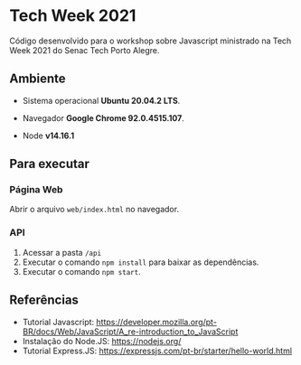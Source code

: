 # Tech Week 2021
Código desenvolvido para o workshop sobre Javascript ministrado na Tech Week 2021  do Senac Tech Porto Alegre.

## Ambiente

- Sistema operacional **Ubuntu 20.04.2 LTS**.

- Navegador **Google Chrome 92.0.4515.107**.

- Node **v14.16.1**

## Para executar

### Página Web

Abrir o arquivo `web/index.html` no navegador.

### API

1. Acessar a pasta `/api`
2. Executar o comando `npm install` para baixar as dependências.
3. Executar o comando `npm start`.

## Referências

- Tutorial Javascript: https://developer.mozilla.org/pt-BR/docs/Web/JavaScript/A_re-introduction_to_JavaScript 
- Instalação do Node.JS: https://nodejs.org/ 
- Tutorial Express.JS: https://expressjs.com/pt-br/starter/hello-world.html